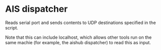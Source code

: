 # AIS dispatcher

Reads serial port and sends contents to UDP destinations specified in the script.

Note that this can include localhost, which allows other tools run on the same machie (for example, the aishub dispatcher) to read this as input.

